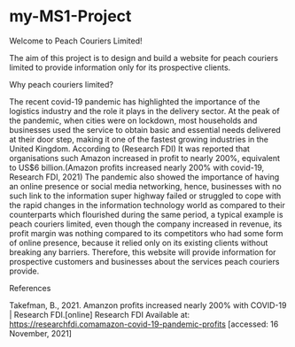 # my-MS1-Project

Welcome to Peach Couriers Limited!

The aim of this project is to design and build a website for peach couriers limited to provide information only for its prospective clients.

Why peach couriers limited?

The recent covid-19 pandemic has highlighted the importance of the logistics industry and the role it plays in the delivery sector. At the peak of the pandemic, when cities were on lockdown, most households and businesses used the service to obtain basic and essential needs delivered at their door step, making it one of the fastest growing industries in the United Kingdom.
According to (Research FDI) It was reported that organisations such Amazon increased in profit to nearly 200%, equivalent to US$6 billion.(Amazon profits increased nearly 200% with covid-19, Research FDI, 2021)
The pandemic also showed the importance of having an online presence or social media networking, hence, businesses with no such link to the information super highway failed or struggled to cope with the rapid changes in the information technology world as compared  to their counterparts which flourished during the same period, a typical example is peach couriers limited, even though the company increased in revenue, its profit margin was nothing compared to its competitors who had some form of online presence, because it relied only on its existing clients without breaking any barriers.
Therefore, this website will provide information for prospective customers and businesses about the services peach couriers provide.

References

Takefman, B., 2021. Amanzon profits increased nearly 200% with COVID-19 | Research FDI.[online] Research FDI Available at: https://researchfdi.comamazon-covid-19-pandemic-profits [accessed: 16 November, 2021]